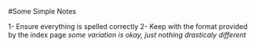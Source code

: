 #Some Simple Notes

1- Ensure everything is spelled correctly
2- Keep with the format provided by the index page
  _some variation is okay, just nothing drasticaly different_  
